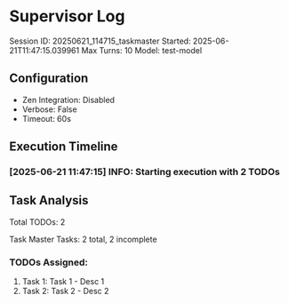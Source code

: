 # Supervisor Log
Session ID: 20250621_114715_taskmaster
Started: 2025-06-21T11:47:15.039961
Max Turns: 10
Model: test-model

## Configuration
- Zen Integration: Disabled
- Verbose: False
- Timeout: 60s

## Execution Timeline

### [2025-06-21 11:47:15] INFO: Starting execution with 2 TODOs

## Task Analysis
Total TODOs: 2

Task Master Tasks: 2 total, 2 incomplete

### TODOs Assigned:
1. Task 1: Task 1 - Desc 1
2. Task 2: Task 2 - Desc 2
